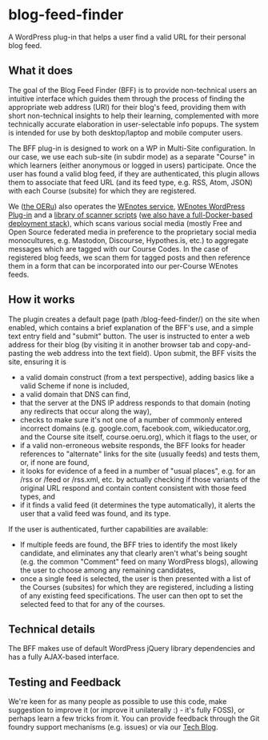 # blog-feed-finder
A WordPress plug-in that helps a user find a valid URL for their personal blog feed.

## What it does

The goal of the Blog Feed Finder (BFF) is to provide non-technical users an intuitive interface which guides them through the process of finding the appropriate web address (URI) for their blog's feed, providing them with short non-technical insights to help their learning, complemented with more technically accurate elaboration in user-selectable info popups. The system is intended for use by both desktop/laptop and mobile computer users.

The BFF plug-in is designed to work on a WP in Multi-Site configuration. In our case, we use each sub-site (in subdir mode) as a separate "Course" in which learners (either anonymous or logged in users) participate. Once the user has found a valid blog feed, if they are authenticated, this plugin allows them to associate that feed URL (and its feed type, e.g. RSS, Atom, JSON) with each Course (subsite) for which they are registered.

We ([the OERu](https://oeru.org)) also operates the [WEnotes service](https://tech.oeru.org/wikieducator-notes-oerus-course-feed-aggregation-and-messaging-system "Overview of what WikiEducator notes are, and why"), [WEnotes WordPress Plug-in](https://github.com/oeru/wenotes) and a [library of scanner scripts](https://bitbucket.org/wikieducator/wenotes-tools) ([we also have a full-Docker-based deployment stack](https://github.com/oeru/wenotes-docker)), which scans various social media (mostly Free and Open Source federated media in preference to the proprietary social media monocultures, e.g. Mastodon, Discourse, Hypothes.is, etc.) to aggregate messages which are tagged with our Course Codes. In the case of registered blog feeds, we scan them for tagged posts and then reference them in a form that can be incorporated into our per-Course WEnotes feeds.

## How it works

The plugin creates a default page (path /blog-feed-finder/) on the site when enabled, which contains a brief explanation of the BFF's use, and a simple text entry field and "submit" button. The user is instructed to enter a web address for their blog (by visiting it in another browser tab and copy-and-pasting the web address into the text field). Upon submit, the BFF visits the site, ensuring it is

* a valid domain construct (from a text perspective), adding basics like a valid Scheme if none is included,
* a valid domain that DNS can find,
* that the server at the DNS IP address responds to that domain (noting any redirects that occur along the way),
* checks to make sure it's not one of a number of commonly entered incorrect domains (e.g. google.com, facebook.com, wikieducator.org, and the Course site itself, course.oeru.org), which it flags to the user, or
* if a valid non-erroneous website responds, the BFF looks for header references to "alternate" links for the site (usually feeds) and tests them, or, if none are found,
* it looks for evidence of a feed in a number of "usual places", e.g. for an /rss or /feed or /rss.xml, etc. by actually checking if those variants of the original URL respond and contain content consistent with those feed types, and
* if it finds a valid feed (it determines the type automatically), it alerts the user that a valid feed was found, and its type.

If the user is authenticated, further capabilities are available:

* If multiple feeds are found, the BFF tries to identify the most likely candidate, and eliminates any that clearly aren't what's being sought (e.g. the common "Comment" feed on many WordPress blogs), allowing the user to choose among any remaining candidates,
* once a single feed is selected, the user is then presented with a list of the Courses (subsites) for which they are registered, including a listing of any existing feed specifications. The user can then opt to set the selected feed to that for any of the courses.

## Technical details

The BFF makes use of default WordPress jQuery library dependencies and has a fully AJAX-based interface.

## Testing and Feedback

We're keen for as many people as possible to use this code, make suggestion to improve it (or improve it unilaterally :) - it's fully FOSS), or perhaps learn a few tricks from it. You can provide feedback through the Git foundry support mechanisms (e.g. issues) or via our [Tech Blog](https://tech.oeru.org). 

